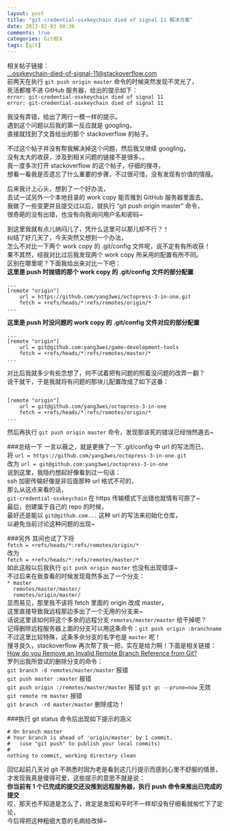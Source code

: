 ```yaml
---
layout: post
title: "git-credential-osxkeychain died of signal 11 解决方案"
date: 2013-02-03 00:30
comments: true
categories: Git相关
tags: [git]
---
```

相关帖子链接：  
[...osxkeychain-died-of-signal-11@stackoverflow.com](http://stackoverflow.com/questions/14272634/error-git-credential-osxkeychain-died-of-signal-11/14663780#14663780)  
前两天在执行 `git push origin master` 命令的时候突然发现不灵光了，  
死活都推不进 GitHub 服务器，给出的提示如下：  
`error: git-credential-osxkeychain died of signal 11`  
`error: git-credential-osxkeychain died of signal 11`  
<!-- more -->
我没有弄错，给出了两行一模一样的提示。  
遇到这个问题以后我的第一反应就是 googling，  
直接就找到了文首给出的那个 stackoverflow 的帖子。

不过这个帖子并没有帮我解决掉这个问题，然后我又继续 googling，  
没有太大的收获，涉及到相关问题的链接不是很多。。  
我一度多次打开 stackoverflow 的这个帖子，仔细的搜寻，  
想看一看我是否遗忘了什么重要的步骤，不过很可惜，没有发现有价值的情报。  

后来我计上心头，想到了一个好办法，  
去试一试另外一个本地目录的 work copy 能否推到 GitHub 服务器里面去。  
我做了一些变更并且提交过以后，就执行 “git push origin master” 命令，  
很奇葩的没有出错，也没有向我询问用户名和密码~  

到这里我就有点儿纳闷儿了，凭什么这里可以那儿却不行？！  
纠结了好几天了，今天突然又想到一个办法，  
怎么不对比一下两个 work copy 的 .git/config 文件呢，说不定有有所收获！  
果不其然，经我对比过后我发现两个 work copy 所采用的配置有所不同。  
区别在哪里呢？下面我给出来对比一下吧：  
__这里是 push 时抛错的那个 work copy 的 .git/config 文件的部分配置__
<pre><code>...
[remote "origin"]
    url = https://github.com/yang3wei/octopress-3-in-one.git
    fetch = +refs/heads/*:refs/remotes/origin/*
...
</code></pre>
__这里是 push 时没问题的 work copy 的 .git/config 文件对应的部分配置__
<pre><code>...
[remote "origin"]
    url = git@github.com:yang3wei/game-development-tools
    fetch = +refs/heads/*:refs/remotes/master/*
...
</code></pre>

对比后我就多少有些念想了，何不试着把有问题的照着没问题的改弄一翻？  
说干就干，于是我就将有问题的那块儿配置改成了如下这番：  
<pre><code>
[remote "origin"]
    url = git@github.com/yang3wei/octopress-3-in-one
    fetch = +refs/heads/*:refs/remotes/origin/*
...
</code></pre>
然后再执行 `git push origin master` 命令，发现那该死的错误已经悄然遁去~  

###总结一下
一言以蔽之，就是更换了一下 .git/config 中 url 的写法而已，  
将 `url = https://github.com/yang3wei/octopress-3-in-one.git`  
改为 `url = git@github.com:yang3wei/octopress-3-in-one`  
说到这里，我隐约想起好像看到过一句话：  
ssh 加密传输好像是非后面那种 url 格式不可的，  
那么从这点来看的话，  
`git-credential-osxkeychain` 在 https 传输模式下出错也就情有可原了~  
最后，创建属于自己的 repo 的时候，  
最好还是能以 `git@github.com...` 这种 url 的写法来初始化仓库，  
以避免当前讨论这种问题的出现~  

###另外
其间也试了下将  
`fetch = +refs/heads/*:refs/remotes/origin/*`  
改为  
`fetch = +refs/heads/*:refs/remotes/master/*`  
如此这般以后我执行 `git push origin master` 也没有出现错误~  
不过后来在我查看的时候发现竟然多出了一个分支：  
`* master`  
`  remotes/master/master/`  
`  remotes/origin/master/`  
显而易见，那里我不该将 fetch 里面的 origin 改成 master，  
这里直接导致我远程那边多出了一个无用的分支来~  
话说这里该如何将这个多余的远程分支 `remotes/master/master` 给干掉呢？  
记得删除远程服务器上面的分支可以用这条命令：`git push origin :branchname`  
不过这里比较特殊，这条多余分支的名字也是 `master` 呢！  
搜寻良久，stackoverflow 再次帮了我一把，实在是给力啊！下面是相关链接：  
[How do you Remove an Invalid Remote Branch Reference from Git?](http://stackoverflow.com/questions/1072171/how-do-you-remove-an-invalid-remote-branch-reference-from-git)  
罗列出我所尝试的删除分支的命令：  
`git branch -d remotes/master/master` 报错  
`git push master :master` 报错  
`git push origin :/remotes/master/master` 报错
`git gc --prune=now` 无效  
`git remote rm master` 报错  
`git branch -rd master/master` 删除成功！  

###执行 git status 命令后出现如下提示的涵义  
<pre><code># On branch master
# Your branch is ahead of 'origin/master' by 1 commit.
#   (use "git push" to publish your local commits)
#
nothing to commit, working directory clean
</code></pre>
回忆起前几天对 git 不熟悉时因为老是看到这几行提示而感到心里不舒服的情景，  
才发现我真是傻得可爱，这些提示的意思不就是说：  
__你当前有 1 个已完成的提交还没推到远程服务器，执行 push 命令来推出已完成的提交__  
哎，那天也不知道是怎么了，肯定是发现和平时不一样却没有仔细看就匆忙下了定论，  
今后得把这种粗细大意的毛病给改掉~  



